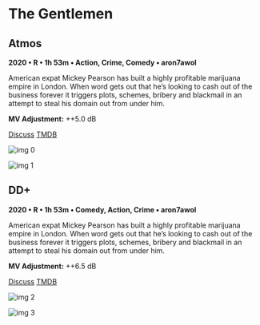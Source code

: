 # The Gentlemen

## Atmos

**2020 • R • 1h 53m • Action, Crime, Comedy • aron7awol**

American expat Mickey Pearson has built a highly profitable marijuana empire in London. When word gets out that he’s looking to cash out of the business forever it triggers plots, schemes, bribery and blackmail in an attempt to steal his domain out from under him.

**MV Adjustment:** ++5.0 dB

[Discuss](https://www.avsforum.com/threads/bass-eq-for-filtered-movies.2995212/post-59405430)  [TMDB](522627)

![img 0](https://i.imgur.com/3rxTikT.jpg)

![img 1](https://i.imgur.com/wD0VrNW.png)

## DD+

**2020 • R • 1h 53m • Comedy, Action, Crime • aron7awol**

American expat Mickey Pearson has built a highly profitable marijuana empire in London. When word gets out that he’s looking to cash out of the business forever it triggers plots, schemes, bribery and blackmail in an attempt to steal his domain out from under him.

**MV Adjustment:** ++6.5 dB

[Discuss](https://www.avsforum.com/threads/bass-eq-for-filtered-movies.2995212/post-59405430)  [TMDB](522627)

![img 2](https://i.imgur.com/AlJBq0s.jpg)

![img 3](https://i.imgur.com/15LASaH.png)

